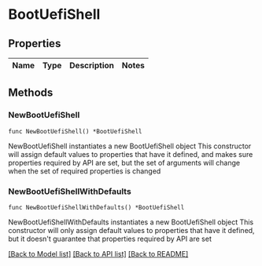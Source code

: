 # BootUefiShell

## Properties

Name | Type | Description | Notes
------------ | ------------- | ------------- | -------------

## Methods

### NewBootUefiShell

`func NewBootUefiShell() *BootUefiShell`

NewBootUefiShell instantiates a new BootUefiShell object
This constructor will assign default values to properties that have it defined,
and makes sure properties required by API are set, but the set of arguments
will change when the set of required properties is changed

### NewBootUefiShellWithDefaults

`func NewBootUefiShellWithDefaults() *BootUefiShell`

NewBootUefiShellWithDefaults instantiates a new BootUefiShell object
This constructor will only assign default values to properties that have it defined,
but it doesn't guarantee that properties required by API are set


[[Back to Model list]](../README.md#documentation-for-models) [[Back to API list]](../README.md#documentation-for-api-endpoints) [[Back to README]](../README.md)


